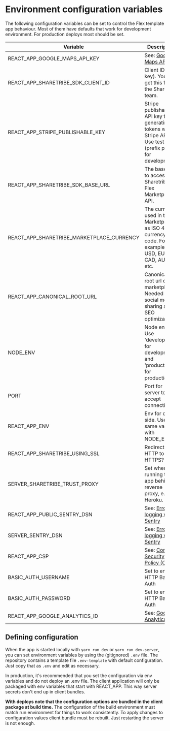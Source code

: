 # Environment configuration variables

The following configuration variables can be set to control the Flex template app behaviour. Most of
them have defaults that work for development environment. For production deploys most should be set.

| Variable                                  | Description                                                                                                       |
| ----------------------------------------- | ----------------------------------------------------------------------------------------------------------------- |
| REACT_APP_GOOGLE_MAPS_API_KEY             | See: [Google Maps API key](./google-maps.md)                                                                      |
| REACT_APP_SHARETRIBE_SDK_CLIENT_ID        | Client ID (API key). You will get this from the Sharetribe team.                                                  |
| REACT_APP_STRIPE_PUBLISHABLE_KEY          | Stripe publishable API key for generating tokens with Stripe API. Use test key (prefix pk*test*) for development. |
| REACT_APP_SHARETRIBE_SDK_BASE_URL         | The base url to access the Sharetribe Flex Marketplace API.                                                       |
| REACT_APP_SHARETRIBE_MARKETPLACE_CURRENCY | The currency used in the Marketplace as ISO 4217 currency code. For example: USD, EUR, CAD, AUD, etc.             |
| REACT_APP_CANONICAL_ROOT_URL              | Canonical root url of the marketplace. Needed for social media sharing and SEO optimization.                      |
| NODE_ENV                                  | Node env. Use 'development' for development and 'production' for production.                                      |
| PORT                                      | Port for server to accept connections.                                                                            |
| REACT_APP_ENV                             | Env for client side. Use the same value as with NODE_ENV.                                                         |
| REACT_APP_SHARETRIBE_USING_SSL            | Redirect HTTP to HTTPS?                                                                                           |
| SERVER_SHARETRIBE_TRUST_PROXY             | Set when running the app behind a reverse proxy, e.g. in Heroku.                                                  |
| REACT_APP_PUBLIC_SENTRY_DSN               | See: [Error logging with Sentry](./sentry.md)                                                                     |
| SERVER_SENTRY_DSN                         | See: [Error logging with Sentry](./sentry.md)                                                                     |
| REACT_APP_CSP                             | See: [Content Security Policy (CSP)](./content-security-policy.md)                                                |
| BASIC_AUTH_USERNAME                       | Set to enable HTTP Basic Auth                                                                                     |
| BASIC_AUTH_PASSWORD                       | Set to enable HTTP Basic Auth                                                                                     |
| REACT_APP_GOOGLE_ANALYTICS_ID             | See: [Google Analytics](./analytics.md)                                                                           |

## Defining configuration

When the app is started locally with `yarn run dev` or `yarn run dev-server`, you can set
environment variables by using the (gitignored) `.env` file. The repository contains a template file
`.env-template` with default configuration. Just copy that as `.env` and edit as necessary.

In production, it's recommended that you set the configuration via env variables and do not deploy
an .env file. The client application will only be packaged with env variables that start with
REACT_APP. This way server secrets don't end up in client bundles.

**With deploys note that the configuration options are bundled in the client package at build
time.** The configuration of the build environment must match run environment for things to work
consistently. To apply changes to configuration values client bundle must be rebuilt. Just
restarting the server is not enough.
